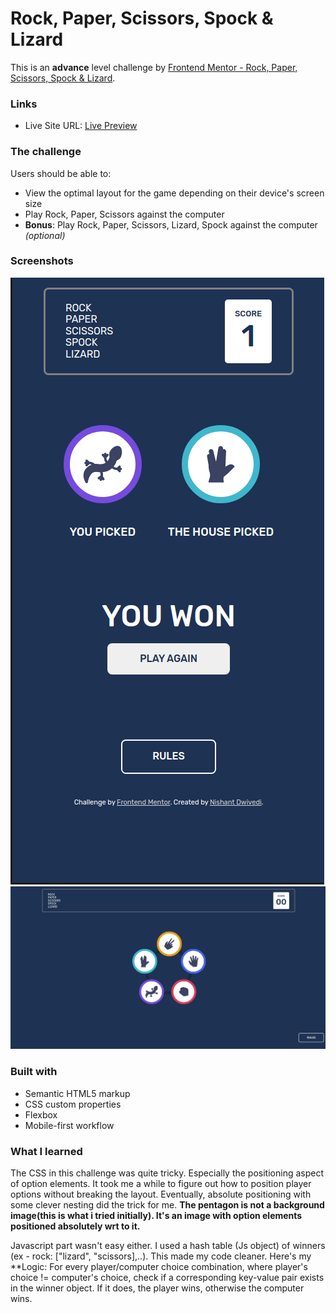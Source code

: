 # Rock, Paper, Scissors, Spock & Lizard

This is an **advance** level challenge by [Frontend Mentor - Rock, Paper, Scissors, Spock & Lizard](https://www.frontendmentor.io/challenges/rock-paper-scissors-game-pTgwgvgH).


### Links

- Live Site URL: [Live Preview](https://your-live-site-url.com)


### The challenge

Users should be able to:

- View the optimal layout for the game depending on their device's screen size
- Play Rock, Paper, Scissors against the computer
- **Bonus**: Play Rock, Paper, Scissors, Lizard, Spock against the computer _(optional)_

### Screenshots

![](./Screenshot_2022-06-07_21-20-13.png)
![](./Screenshot_2022-06-07_21-22-39.png)

### Built with

- Semantic HTML5 markup
- CSS custom properties
- Flexbox
- Mobile-first workflow


### What I learned

The CSS in this challenge was quite tricky. Especially the positioning aspect of  option elements. It took me a while to figure out how to position player options without breaking the layout. Eventually,   absolute positioning with some clever nesting did the trick for me. **The pentagon is not a background image(this is what i tried initially). It's an image with option elements positioned absolutely wrt to it.**

Javascript part wasn't easy either. I used a hash table (Js object) of winners (ex - rock: ["lizard", "scissors],..). This made my code cleaner.
Here's my **Logic: For every player/computer choice combination, where player's choice != computer's choice, check if a corresponding key-value pair exists in the winner object. If it does, the player wins, otherwise the computer wins.

<!-- here's the winsAgainst object i used in JS:

const winsAgainst = {
    rock : ["lizard", "scissors"],
    paper : ["rock", "spock"],
    scissors : ["paper", "lizard"],
    lizard : ["spock", "paper"],
    spock : ["scissors", "rock"],
    }; 
    Here rock wins against lizard and scissors and so on..
 -->
